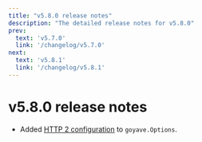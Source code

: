 ```yaml
---
title: "v5.8.0 release notes"
description: "The detailed release notes for v5.8.0"
prev:
  text: 'v5.7.0'
  link: '/changelog/v5.7.0'
next:
  text: 'v5.8.1'
  link: '/changelog/v5.8.1'
---
```


# v5.8.0 release notes

- Added [HTTP 2 configuration](https://pkg.go.dev/net/http#HTTP2Config) to `goyave.Options`.